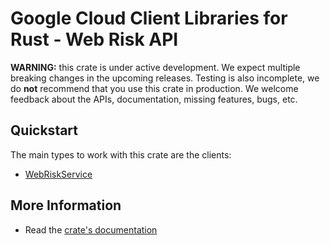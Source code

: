 # Google Cloud Client Libraries for Rust - Web Risk API

<!-- Code generated by sidekick. DO NOT EDIT. -->

**WARNING:** this crate is under active development. We expect multiple breaking
changes in the upcoming releases. Testing is also incomplete, we do **not**
recommend that you use this crate in production. We welcome feedback about the
APIs, documentation, missing features, bugs, etc.



## Quickstart

The main types to work with this crate are the clients:

* [WebRiskService](https://docs.rs/gcp-sdk-webrisk-v1/latest/gcp_sdk_webrisk_v1/client/struct.WebRiskService.html)

## More Information

* Read the [crate's documentation](https://docs.rs/gcp-sdk-webrisk-v1/latest/gcp-sdk-webrisk-v1)
